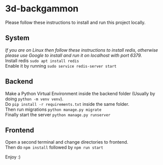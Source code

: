 # 3d-backgammon

Please follow these instructions to install and run this project locally.

## **System**

_If you are on Linux then follow these instructions to install redis, otherwise please use Google to install and run it on localhost with port 6379._ <br />
Install redis `sudo apt install redis` <br />
Enable it by running `sudo service redis-server start`

## **Backend**

Make a Python Virtual Environment inside the backend folder (Usually by doing `python -m venv venv`). <br />
Do `pip install -r requirements.txt` inside the same folder. <br />
Then run migrations `python manage.py migrate`<br />
Finally start the server `python manage.py runserver`

## **Frontend**

Open a second terminal and change directories to frontend. <br />
Then do `npm install` followed by `npm run start`

Enjoy :)
